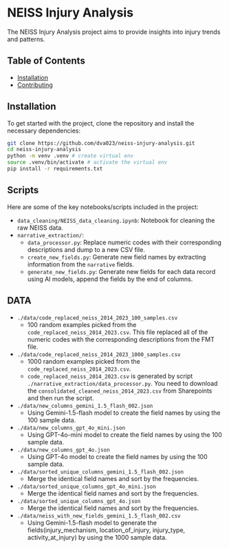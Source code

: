 # NEISS Injury Analysis

The NEISS Injury Analysis project aims to provide insights into injury trends and patterns.

## Table of Contents

- [Installation](#installation)
- [Contributing](#contributing)

## Installation

To get started with the project, clone the repository and install the necessary dependencies:

```sh
git clone https://github.com/dva023/neiss-injury-analysis.git
cd neiss-injury-analysis
python -m venv .venv # create virtual env
source .venv/bin/activate # activate the virtual env
pip install -r requirements.txt
```

## Scripts

Here are some of the key notebooks/scripts included in the project:

- `data_cleaning/NEISS_data_cleaning.ipynb`: Notebook for cleaning the raw NEISS data.
- `narrative_extraction/`:
  - `data_processor.py`: Replace numeric codes with their corresponding descriptions and dump to a new CSV file.
  - `create_new_fields.py`: Generate new field names by extracting information from the `narrative` fields.
  - `generate_new_fields.py`: Generate new fields for each data record using AI models, append the fields by the end of columns.

## DATA

- `./data/code_replaced_neiss_2014_2023_100_samples.csv`
  - 100 random examples picked from the `code_replaced_neiss_2014_2023.csv`. This file replaced all of the numeric codes with the corresponding descriptions from the FMT file.
- `./data/code_replaced_neiss_2014_2023_1000_samples.csv`
  - 1000 random examples picked from the `code_replaced_neiss_2014_2023.csv`.
  - `code_replaced_neiss_2014_2023.csv` is generated by script `./narrative_extraction/data_processor.py`. You need to download the `consolidated_cleaned_neiss_2014_2023.csv` from Sharepoints and then run the script.
- `./data/new_columns_gemini_1.5_flash_002.json`
  - Using Gemini-1.5-flash model to create the field names by using the 100 sample data.
- `./data/new_columns_gpt_4o_mini.json`
  - Using GPT-4o-mini model to create the field names by using the 100 sample data.
- `./data/new_columns_gpt_4o.json`
  - Using GPT-4o model to create the field names by using the 100 sample data.
- `./data/sorted_unique_columns_gemini_1.5_flash_002.json`
  - Merge the identical field names and sort by the frequencies.
- `./data/sorted_unique_columns_gpt_4o_mini.json`
  - Merge the identical field names and sort by the frequencies.
- `./data/sorted_unique_columns_gpt_4o.json`
  - Merge the identical field names and sort by the frequencies.
- `./data/neiss_with_new_fields_gemini_1.5_flash_002.csv`
  - Using Gemini-1.5-flash model to generate the fields(injury_mechanism, location_of_injury, injury_type, activity_at_injury) by using the 1000 sample data.
